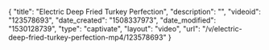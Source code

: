 {
    "title": "Electric Deep Fried Turkey Perfection",
    "description": "",
    "videoid": "123578693",
    "date_created": "1508337973",
    "date_modified": "1530128739",
    "type": "captivate",
    "layout": "video",
    "url": "\/v\/electric-deep-fried-turkey-perfection-mp4\/123578693"
}